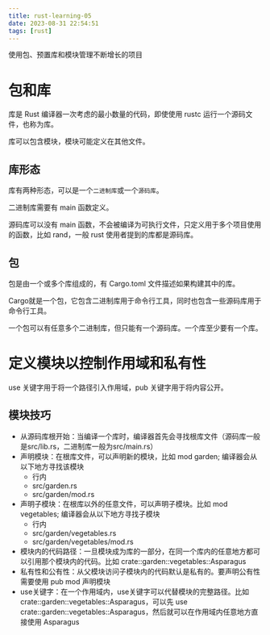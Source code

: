 ```yaml
---
title: rust-learning-05
date: 2023-08-31 22:54:51
tags: [rust]
---
```


使用包、预置库和模块管理不断增长的项目

<!--more-->

# 包和库

库是 Rust 编译器一次考虑的最小数量的代码，即使使用 rustc 运行一个源码文件，也称为库。

库可以包含模块，模块可能定义在其他文件。

## 库形态

库有两种形态，可以是一个`二进制库`或一个`源码库`。

二进制库需要有 main 函数定义。

源码库可以没有 main 函数，不会被编译为可执行文件，只定义用于多个项目使用的函数，比如 rand，一般 rust 使用者提到的库都是源码库。

## 包

包是由一个或多个库组成的，有 Cargo.toml 文件描述如果构建其中的库。

Cargo就是一个包，它包含二进制库用于命令行工具，同时也包含一些源码库用于命令行工具。

一个包可以有任意多个二进制库，但只能有一个源码库。一个库至少要有一个库。

# 定义模块以控制作用域和私有性

use 关键字用于将一个路径引入作用域，pub 关键字用于将内容公开。

## 模块技巧

- 从源码库根开始：当编译一个库时，编译器首先会寻找根库文件（源码库一般是src/lib.rs，二进制库一般为src/main.rs）
- 声明模块：在根库文件，可以声明新的模块，比如 mod garden; 编译器会从以下地方寻找该模块
    - 行内
    - src/garden.rs
    - src/garden/mod.rs
- 声明子模块：在根库以外的任意文件，可以声明子模块。比如 mod vegetables; 编译器会从以下地方寻找子模块
   - 行内
   - src/garden/vegetables.rs
   - src/garden/vegetables/mod.rs
- 模块内的代码路径：一旦模块成为库的一部分，在同一个库内的任意地方都可以引用那个模块内的代码。比如 crate::garden::vegetables::Asparagus
- 私有性和公有性：从父模块访问子模块内的代码默认是私有的。要声明公有性需要使用 pub mod 声明模块
- use关键字：在一个作用域内，use关键字可以代替模块的完整路径。比如 crate::garden::vegetables::Asparagus，可以先 use crate::garden::vegetables::Asparagus，然后就可以在作用域内任意地方直接使用 Asparagus
